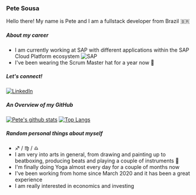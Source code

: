 ### Pete Sousa

Hello there! My name is Pete and I am a fullstack developer from Brazil :brazil:

##### About my career

- I am currently working at SAP with different applications within the SAP Cloud Platform ecosystem ![SAP](https://img.shields.io/badge/-white?logo=sap&style=flat-square) 
- I've been wearing the Scrum Master hat for a year now :tophat:

##### Let's connect!
  [![LinkedIn](https://img.shields.io/badge/-LinkedIn-blue?style=flat-square&logo=Linkedin&logoColor=white)](https://www.linkedin.com/in/pedrohenriquecruzsousa/) 


##### An Overview of my GitHub

[![Pete's github stats](https://github-readme-stats.vercel.app/api?username=petesousa&show_icons=true&count_private=true&theme=gruvbox)](https://github.com/petesousa)
[![Top Langs](https://github-readme-stats.vercel.app/api/top-langs/?username=petesousa&langs_count=8&count_private=true&layout=compact&theme=gruvbox)](https://github.com/petesousa)

##### Random personal things about myself

- :sagittarius: / :virgo: / :libra:
- I am very into arts in general, from drawing and painting up to beatboxing, producing beats and playing a couple of instruments :musical_score:
- I'm finally doing Yoga almost every day for a couple of months now
- I've been working from home since March 2020 and it has been a great experience
- I am really interested in economics and investing

<!--
**petesousa/petesousa** is a ✨ _special_ ✨ repository because its `README.md` (this file) appears on your GitHub profile.

Here are some ideas to get you started:

- 🔭 I’m currently working on ...
- 🌱 I’m currently learning ...
- 👯 I’m looking to collaborate on ...
- 🤔 I’m looking for help with ...
- 💬 Ask me about ...
- 📫 How to reach me: ...
- 😄 Pronouns: ...
- ⚡ Fun fact: ...
-->
